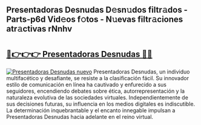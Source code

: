 ## Presentadoras Desnudas D𝚎sn𝚞dos filtr𝚊dos - Parts-p6d Vid𝚎os f𝚘tos - N𝚞evas filtr𝚊ciones atr𝚊ctivas rNnhv

# <h2><a href="http://mbd8e0.tromn.icu/?c=Presentadoras+Desnudas">🔗👉👉👉 Presentadoras Desnudas 🔗🔗</a></h2>

[![Presentadoras Desnudas nuevo](https://i.imgur.com/pEAQMta.gif)](http://mbd8e0.tromn.icu/?c=Presentadoras+Desnudas)
Presentadoras Desnudas, un individuo multifacético y desafiante, se resiste a la clasificación fácil. Su innovador estilo de comunicación en línea ha cautivado y enfurecido a sus seguidores, encendiendo debates sobre ética, autorrepresentación y la naturaleza evolutiva de las sociedades virtuales. Independientemente de sus decisiones futuras, su influencia en los medios digitales es indiscutible. La determinación inquebrantable y el encanto innegable impulsan a Presentadoras Desnudas hacia adelante en el reino virtual.
